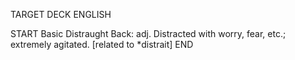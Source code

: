 TARGET DECK
ENGLISH

START
Basic
Distraught
Back: adj. Distracted with worry, fear, etc.; extremely agitated. [related to *distrait]
END
